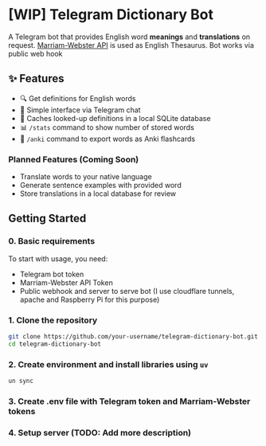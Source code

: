 # [WIP] Telegram Dictionary Bot

A Telegram bot that provides English word **meanings** and **translations** on request. [Marriam-Webster API](https://dictionaryapi.com/) is used as English Thesaurus. Bot works via public web hook

## ✨ Features

- 🔍 Get definitions for English words
- 📌 Simple interface via Telegram chat
- 💾 Caches looked-up definitions in a local SQLite database
- 📊 `/stats` command to show number of stored words
- 📝 `/anki` command to export words as Anki flashcards

### Planned Features (Coming Soon)

- Translate words to your native language
- Generate sentence examples with provided word
- Store translations in a local database for review


## Getting Started

### 0. Basic requirements

To start with usage, you need:

- Telegram bot token
- Marriam-Webster API Token
- Public webhook and server to serve bot (I use cloudflare tunnels, apache and Raspberry Pi for this purpose)

### 1. Clone the repository

```bash
git clone https://github.com/your-username/telegram-dictionary-bot.git
cd telegram-dictionary-bot
```

### 2. Create environment and install libraries using `uv`
```bash
un sync
```

### 3. Create .env file with Telegram token and Marriam-Webster tokens
### 4. Setup server (TODO: Add more description)
